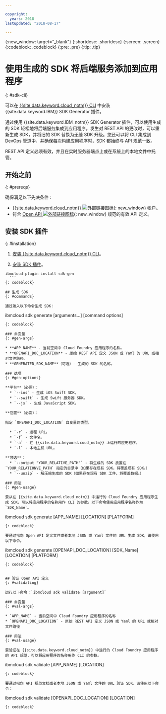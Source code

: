```yaml
---

copyright:
  years: 2018
lastupdated: "2018-08-17"

---
```

{:new_window: target="_blank"}
{:shortdesc: .shortdesc}
{:screen: .screen}
{:codeblock: .codeblock}
{:pre: .pre}
{:tip: .tip}

# 使用生成的 SDK 将后端服务添加到应用程序
{: #sdk-cli}

可以在 [{{site.data.keyword.cloud_notm}} CLI](/docs/cli/reference/bluemix_cli/get_started.html) 中安装 {{site.data.keyword.IBM}} SDK Generator 插件。

通过使用 {{site.data.keyword.IBM_notm}} SDK Generator 插件，可以使用生成的 SDK 轻松地将后端服务集成到应用程序。发生对 REST API 的更改时，可以重新生成 SDK，并将旧的 SDK 替换为无缝 SDK 升级。您还可以将 CLI 集成到 DevOps 管道中，并确保每次构建应用程序时，SDK 都始终与 API 规范一致。

REST API 定义必须有效，并且在实时服务器端点上或在系统上的本地文件中托管。

## 开始之前
{: #prereqs}

确保满足以下先决条件：

* [{{site.data.keyword.cloud_notm}} ![外部链接图标](../../icons/launch-glyph.svg "外部链接图标")](http://bluemix.net){: new_window} 帐户。
* 符合 [Open API ![外部链接图标](../../icons/launch-glyph.svg "外部链接图标")](https://www.openapis.org/){: new_window} 规范的有效 API 定义。

## 安装 SDK 插件
{: #installation}

1. [安装 {{site.data.keyword.cloud_notm}} CLI](/docs/cli/reference/bluemix_cli/get_started.html)。

2. [安装 SDK 插件](/docs/cli/sdk/index.html)。
  ```
ibmcloud plugin install sdk-gen
	```
  {: codeblock}

## 生成 SDK
{: #commands}

通过输入以下命令生成 SDK：
```
ibmcloud sdk generate [arguments...] [command options]

```
{: codeblock}

### 自变量
{: #gen-args}

* **APP_NAME** - 当前空间中 Cloud Foundry 应用程序的名称。
* **OPENAPI_DOC_LOCATION** - 原始 REST API 定义 JSON 或 Yaml 的 URL 或相对文件路径。
* **GENERATED_SDK_NAME**（可选）- 生成的 SDK 的名称。

### 选项
{: #gen-options}

**平台**（必需）：
  * `--ios` - 生成 iOS Swift SDK。
  * `--swift` - 生成 Swift 服务器 SDK。
  * `--js` - 生成 JavaScript SDK。

**位置**（必需）：

指定 `OPENAPI_DOC_LOCATION` 自变量的类型。

  * `-r` - 远程 URL。
  * `-f` - 文件名。
  * `-a` - 在 {{site.data.keyword.coud_notm}} 上运行的应用程序。
  * `-l` - 本地主机 URL。

**可选**：
  * `--output "YOUR_RELATIVE_PATH"` - 将生成的 SDK 放置在 `YOUR_RELATIONVE_PATH` 指定的目录中（如果存在现有 SDK，将覆盖现有 SDK。）
  * `--unzip` - 解压缩生成的 SDK（如果存在现有 SDK 工件，将覆盖数据。）

### 用法
{: #gen-usage}

要从在 {{site.data.keyword.cloud_notm}} 中运行的 Cloud Foundry 应用程序生成 SDK，可以将应用程序的名称用作 CLI 的参数。以下命令使用应用程序名称作为 `SDK_Name`。

```
ibmcloud sdk generate [APP_NAME] [LOCATION] [PLATFORM]
```
{: codeblock}

要通过指向 Open API 定义文件或者本地 JSON 或 Yaml 文件的 URL 生成 SDK，请使用以下命令。

```
ibmcloud sdk generate [OPENAPI_DOC_LOCATION] [SDK_Name] [LOCATION] [PLATFORM]
```
{: codeblock}


## 验证 Open API 定义
{: #validating}

运行以下命令：`ibmcloud sdk validate [argument]`

### 自变量
{: #val-args}

* `APP_NAME` - 当前空间中 Cloud Foundry 应用程序的名称
* `OPENAPI_DOC_LOCATION` - 原始 REST API 定义 JSON 或 Yaml 的 URL 或相对文件路径

### 用法
{: #val-usage}

要验证在 {{site.data.keyword.cloud_notm}} 中运行的 Cloud Foundry 应用程序的 API 规范，可以将应用程序的名称用作 CLI 的参数。
```
ibmcloud sdk validate [APP_NAME] [LOCATION]
```
{: codeblock}

要通过指向 API 规范文档或者本地 JSON 或 Yaml 文件的 URL 验证 SDK，请使用以下命令：
```
ibmcloud sdk validate [OPENAPI_DOC_LOCATION] [LOCATION]
```
{: codeblock}

